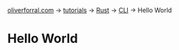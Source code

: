 [oliverforral.com](../../..) -> [tutorials](../..) -> [Rust](..) -> [CLI](.) -> Hello World

# Hello World

